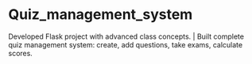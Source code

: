 # Quiz_management_system
Developed Flask project with advanced class concepts.  |  Built complete quiz management system: create, add questions, take exams, calculate scores. 
